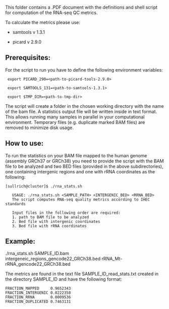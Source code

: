 This folder contains a .PDF document with the definitions and shell script for computation of the RNA-seq QC metrics.

To calculate the metrics please use:

- samtools v 1.3.1

- picard v 2.9.0


## Prerequisites:
For the script to run you have to define the following environment variables:


     export PICARD_290=<path-to-picard-tools-2.9.0>

     export SAMTOOLS_131=<path-to-samtools-1.3.1>

     export $TMP_DIR=<path-to-tmp-dir>

The script will create a folder in the chosen working directory with the name of the bam file. A statistics output file will be written inside in text format. This allows running many samples in parallel in your computational environment. Temporary files (e.g. duplicate marked BAM files) are removed to minimize disk usage.


## How to use:
To run the statistics on your BAM file mapped to the human genome (assembly GRCh37 or GRCh38) you need to provide the script with the BAM file to be analyzed and two BED files (provided in the above subdirectories), one containing intergenic regions and one with rRNA coordinates as the following:


	[sullrich@cluster]$ ./rna_stats.sh

	   USAGE: ./rna_stats.sh <SAMPLE_PATH> <INTERGENIC_BED> <RRNA_BED>
	   The script computes RNA-seq quality metrics according to IHEC standards

	   Input files in the following order are required:
	   1. path to BAM file to be analyzed
	   2. Bed file with intergenic coordinates
	   3. Bed file with rRNA coordinates


## Example:

./rna_stats.sh SAMPLE_ID.bam intergeneic_regions_gencode22_GRCh38.bed rRNA_Mt-rRNA_gencode22_GRCh38.bed

The metrics are found in the text file SAMPLE_ID_read_stats.txt created in the directory SAMPLE_ID and have the following format:

	FRACTION_MAPPED		0.9652343
	FRACTION_INTERGENIC	0.0222358
	FRACTION_RRNA		0.0009536
	FRACTION_DUPLICATED	0.7463131

